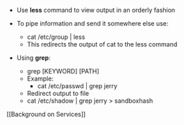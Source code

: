 - Use **less** command to view output in an orderly fashion 

- To pipe information and send it somewhere else use:
	- cat /etc/group | less 
	- This redirects the output of cat to the less command

- Using **grep**:
	- grep \[KEYWORD\] \[PATH\]
	- Example:
		- cat /etc/passwd | grep jerry 
	- Redirect output to file 
	- cat /etc/shadow | grep jerry > sandboxhash

[[Background on Services]]